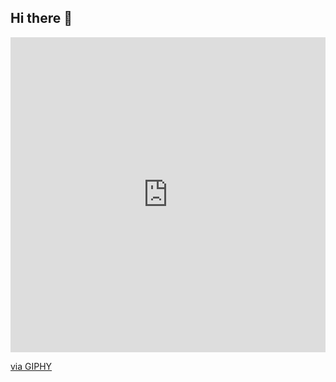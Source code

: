 ## Hi there 👋
<div style="width:100%;height:0;padding-bottom:100%;position:relative;"><iframe src="https://giphy.com/embed/YMM6g7x45coCKdrDoj" width="100%" height="100%" style="position:absolute" frameBorder="0" class="giphy-embed" allowFullScreen></iframe></div><p><a href="https://giphy.com/stickers/transparent-YMM6g7x45coCKdrDoj">via GIPHY</a></p>
<!--
**gy10jv9/gy10jv9** is a ✨ _special_ ✨ repository because its `README.md` (this file) appears on your GitHub profile.

Here are some ideas to get you started:

- 🔭 I’m currently working on ...
- 🌱 I’m currently learning ...
- 👯 I’m looking to collaborate on ...
- 🤔 I’m looking for help with ...
- 💬 Ask me about ...
- 📫 How to reach me: ...
- 😄 Pronouns: ...
- ⚡ Fun fact: ...
-->
